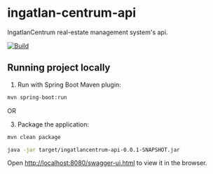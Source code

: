 # ingatlan-centrum-api

IngatlanCentrum real-estate management system's api.

[![Build](https://github.com/MiklosArpad/ingatlan-centrum-api/actions/workflows/build.yml/badge.svg)](https://github.com/MiklosArpad/ingatlan-centrum-api/actions/workflows/build.yml)

## Running project locally

1. Run with Spring Boot Maven plugin:

```bash
mvn spring-boot:run
```

OR

3. Package the application:

```bash
mvn clean package

java -jar target/ingatlancentrum-api-0.0.1-SNAPSHOT.jar
```

Open [http://localhost:8080/swagger-ui.html](http://localhost:8080/swagger-ui.html) to view it in the browser.
